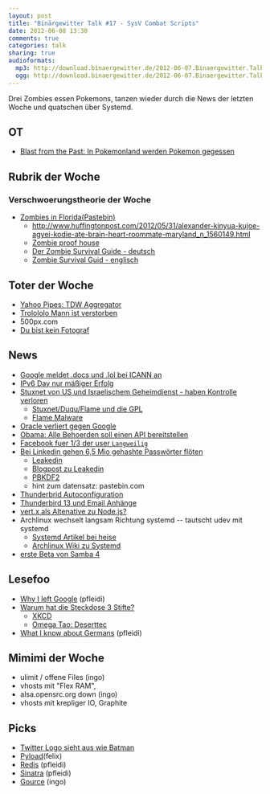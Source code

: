```yaml
---
layout: post
title: "Binärgewitter Talk #17 - SysV Combat Scripts"
date: 2012-06-08 13:30
comments: true
categories: talk
sharing: true
audioformats:
  mp3: http://download.binaergewitter.de/2012-06-07.Binaergewitter.Talk.17.mp3
  ogg: http://download.binaergewitter.de/2012-06-07.Binaergewitter.Talk.17.ogg
---
```

Drei Zombies essen Pokemons, tanzen wieder durch die News der letzten Woche und quatschen über Systemd.

## OT

- [Blast from the Past: In Pokemonland werden Pokemon gegessen]( https://25.media.tumblr.com/tumblr_m3hnnzf9nU1qhbr2so1_400.jpg )

## Rubrik der Woche

### Verschwoerungstheorie der Woche

- [Zombies in Florida(Pastebin)]( http://pastebin.com/Ht8QJYFe )
    * http://www.huffingtonpost.com/2012/05/31/alexander-kinyua-kujoe-agyei-kodie-ate-brain-heart-roommate-maryland_n_1560149.html
    * [Zombie proof house]( http://all-that-is-interesting.com/post/4956385434/the-first-zombie-proof-house )
    * [Der Zombie Survival Guide - deutsch](http://www.amazon.de/gp/product/3442458099/ref=as_li_ss_tl?ie=UTF8&tag=trektrip&linkCode=as2&camp=1638&creative=19454&creativeASIN=3442458099)
    * [Zombie Survival Guid - englisch](http://www.amazon.de/gp/product/1400049628/ref=as_li_ss_tl?ie=UTF8&tag=trektrip&linkCode=as2&camp=1638&creative=19454&creativeASIN=1400049628)
## Toter der Woche

- [Yahoo Pipes: TDW Aggregator]( http://pipes.yahoo.com/pipes/pipe.info?_id=029d3e6c68d506a17b82b0135350ab03 )
- [Trolololo Mann ist verstorben](http://www.spiegel.de/netzwelt/web/trololo-mann-eduard-khil-ist-tot-a-836761.html )
- 500px.com
- [Du bist kein Fotograf](http://youarenotaphotographer.com/ )

## News

- [Google meldet .docs und .lol bei ICANN an]( http://www.golem.de/news/top-level-domains-google-meldet-google-docs-und-lol-an-1205-92202.html )
- [IPv6 Day nur mäßiger Erfolg]( http://www.heise.de/newsticker/meldung/Internet-Knoten-registrieren-nur-geringen-Anstieg-bei-IPv6-1611745.html )
- [Stuxnet von US und Israelischem Geheimdienst - haben Kontrolle verloren]( http://arstechnica.com/tech-policy/2012/06/confirmed-us-israel-created-stuxnet-lost-control-of-it/ )
    * [Stuxnet/Duqu/Flame und die GPL]( http://blog.crysys.hu/2012/06/stuxnet-duqu-flame-open-source-license-questions-v0/ )
    * [Flame Malware]( http://en.wikipedia.org/wiki/Flame_%28malware%29 )
- [Oracle verliert gegen Google](http://www.pro-linux.de/news/1/18433/oracle-verliert-copyright-klage-gegen-google.html )
- [Obama: Alle Behoerden soll einen API bereitstellen]( http://blog.apievangelist.com/2012/06/01/barak-obama-directs-all-federal-agencies-to-have-an-api/ )
- [Facebook fuer 1/3 der user `Langweilig`](http://news.cnet.com/8301-1023_3-57447316-93/facebook-boring-1-in-3-users-are-tuning-it-out/ )
- [Bei Linkedin gehen 6,5 Mio gehashte Passwörter flöten]( http://thenextweb.com/socialmedia/2012/06/06/bad-day-for-linkedin-6-5-million-hashed-passwords-reportedly-leaked-change-yours-now/ )
    * [Leakedin]( http://leakedin.org/ )
    * [Blogpost zu Leakedin]( http://shiflett.org/blog/2012/jun/leakedin )
    * [PBKDF2]( http://en.wikipedia.org/wiki/Pbkdf2 )
    * hint zum datensatz: pastebin.com
- [Thunderbrid Autoconfiguration](https://developer.mozilla.org/en/Thunderbird/Autoconfiguration )
- [Thunderbird 13 und Email Anhänge]( http://www.golem.de/news/mozilla-thunderbird-13-macht-sinnlose-anhaenge-sinnlos-1206-92315.html )
- [vert.x als Altenative zu Node.js?]( http://www.heise.de/developer/artikel/vert-x-asynchrones-und-Event-getriebenes-Java-Webframework-1587065.html )
- Archlinux wechselt langsam Richtung systemd -- tautscht udev mit systemd
    * [Systemd Artikel bei heise](http://www.heise.de/open/artikel/Das-Init-System-Systemd-Teil-1-1563259.html )
    * [Archlinux Wiki zu Systemd](https://wiki.archlinux.org/index.php/Systemd#Native_systemd_configuration_files)
- [erste Beta von Samba 4]( http://www.heise.de/open/meldung/Erste-Beta-von-Samba-4-ist-da-1605218.html )

## Lesefoo

- [Why I left Google]( http://www.spencertipping.com/posts/2012.0530.why-i-left-google.html ) (pfleidi)
- [Warum hat die Steckdose 3 Stifte?]( http://amasci.com/amateur/whygnd.html )
    - [XKCD](http://xkcd.com/927/)
    - [Omega Tao: Deserttec]( http://omegataupodcast.net/2012/03/89-desertec/ )
- [What I know about Germans]( http://www.uberlin.co.uk/what-i-know-about-germans/ ) (pfleidi)

## Mimimi der Woche

- ulimit / offene Files (ingo)
- vhosts mit "Flex RAM",
- alsa.opensrc.org down (ingo)
- vhosts mit krepliger IO, Graphite

## Picks

- [Twitter Logo sieht aus wie Batman]( http://p.twimg.com/AuzyQyHCAAEPVz0.png#twimg )
- [Pyload](http://pyload.org/ )(felix)
- [Redis]( http://redis.io ) (pfleidi)
- [Sinatra]( http://www.sinatrarb.com ) (pfleidi)
- [Gource](http://code.google.com/p/gource/ ) (ingo)
